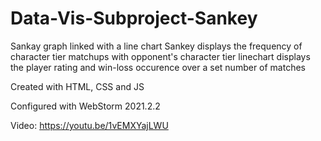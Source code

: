 # Data-Vis-Subproject-Sankey

Sankay graph linked with a line chart
Sankey displays the frequency of character tier matchups with opponent's character tier
linechart displays the player rating and win-loss occurence over a set number of matches

Created with HTML, CSS and JS

Configured with WebStorm 2021.2.2

Video: https://youtu.be/1vEMXYajLWU
